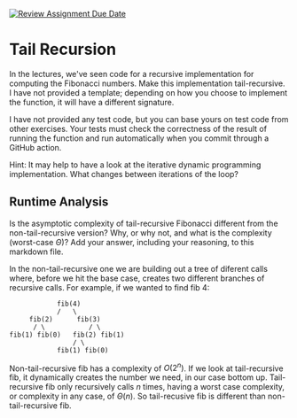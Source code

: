 [![Review Assignment Due Date](https://classroom.github.com/assets/deadline-readme-button-24ddc0f5d75046c5622901739e7c5dd533143b0c8e959d652212380cedb1ea36.svg)](https://classroom.github.com/a/bHkMPWBv)
# Tail Recursion

In the lectures, we've seen code for a recursive implementation for computing
the Fibonacci numbers. Make this implementation tail-recursive. I have not
provided a template; depending on how you choose to implement the function, it
will have a different signature.

I have not provided any test code, but you can base yours on test code from
other exercises. Your tests must check the correctness of the result of running
the function and run automatically when you commit through a GitHub action.

Hint: It may help to have a look at the iterative dynamic programming
implementation. What changes between iterations of the loop?

## Runtime Analysis

Is the asymptotic complexity of tail-recursive Fibonacci different from the
non-tail-recursive version? Why, or why not, and what is the complexity
(worst-case $\Theta$)? Add your answer, including your reasoning, to this
markdown file.

In the non-tail-recursive one we are building out a tree of diferent calls where, before we hit the base case, creates two different branches of recursive calls. For example, if we wanted to find fib 4:

                fib(4)
                /   \
         fib(2)      fib(3)
          / \           / \
    fib(1) fib(0)   fib(2) fib(1)
                    / \ 
                fib(1) fib(0)

Non-tail-recursive fib has a complexity of $O(2^n)$. If we look at tail-recursive fib, it dynamically creates the number we need, in our case bottom up. Tail-recursive fib only recursively calls $n$ times, having a worst case complexity, or complexity in any case, of $\Theta(n)$. So tail-recusive fib is different than non-tail-recursive fib.
